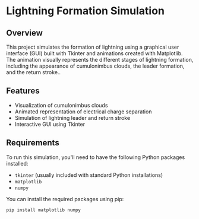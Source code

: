 # Lightning Formation Simulation

## Overview

This project simulates the formation of lightning using a graphical user interface (GUI) built with Tkinter and animations created with Matplotlib. The animation visually represents the different stages of lightning formation, including the appearance of cumulonimbus clouds, the leader formation, and the return stroke..

## Features

- Visualization of cumulonimbus clouds
- Animated representation of electrical charge separation
- Simulation of lightning leader and return stroke
- Interactive GUI using Tkinter

## Requirements

To run this simulation, you'll need to have the following Python packages installed:

- `tkinter` (usually included with standard Python installations)
- `matplotlib`
- `numpy`

You can install the required packages using pip:

```bash
pip install matplotlib numpy
